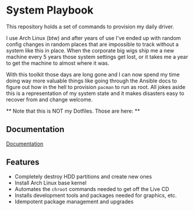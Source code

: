 # System Playbook

This repository holds a set of commands to provision my daily driver.


I use Arch Linux (btw) and after years of use I've ended up with random config changes in random places that are impossible to track without a system like this in place. When the corporate big wigs ship me a new machine every 5 years those system settings get lost, or it takes me a year to get the machine to almost where it was. 

With this toolkit those days are long gone and I can now
spend my time doing way more valuable things like going through the Ansible docs to figure out how in the hell to provision `pacman` to run 
as root. All jokes aside this is a representation of my system state and it makes disasters easy to recover from and change welcome.

** Note that this is NOT my Dotfiles. Those are here: **

## Documentation

[Documentation](https://linktodocumentation)


## Features

- Completely destroy HDD partitions and create new ones
- Install Arch Linux base kernel
- Automates the `chroot` commands needed to get off the Live CD
- Installs development tools and packages needed for graphics, etc.
- Idempotent package management and upgrades

